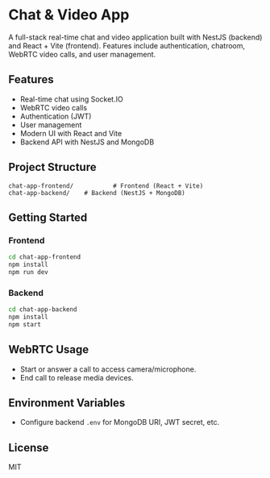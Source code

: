 # Chat & Video App

A full-stack real-time chat and video application built with NestJS (backend) and React + Vite (frontend). Features include authentication, chatroom, WebRTC video calls, and user management.

## Features

- Real-time chat using Socket.IO
- WebRTC video calls
- Authentication (JWT)
- User management
- Modern UI with React and Vite
- Backend API with NestJS and MongoDB

## Project Structure

```
chat-app-frontend/           # Frontend (React + Vite)
chat-app-backend/    # Backend (NestJS + MongoDB)
```

## Getting Started

### Frontend

```bash
cd chat-app-frontend
npm install
npm run dev
```

### Backend

```bash
cd chat-app-backend
npm install
npm start
```

## WebRTC Usage

- Start or answer a call to access camera/microphone.
- End call to release media devices.

## Environment Variables

- Configure backend `.env` for MongoDB URI, JWT secret, etc.

## License

MIT

